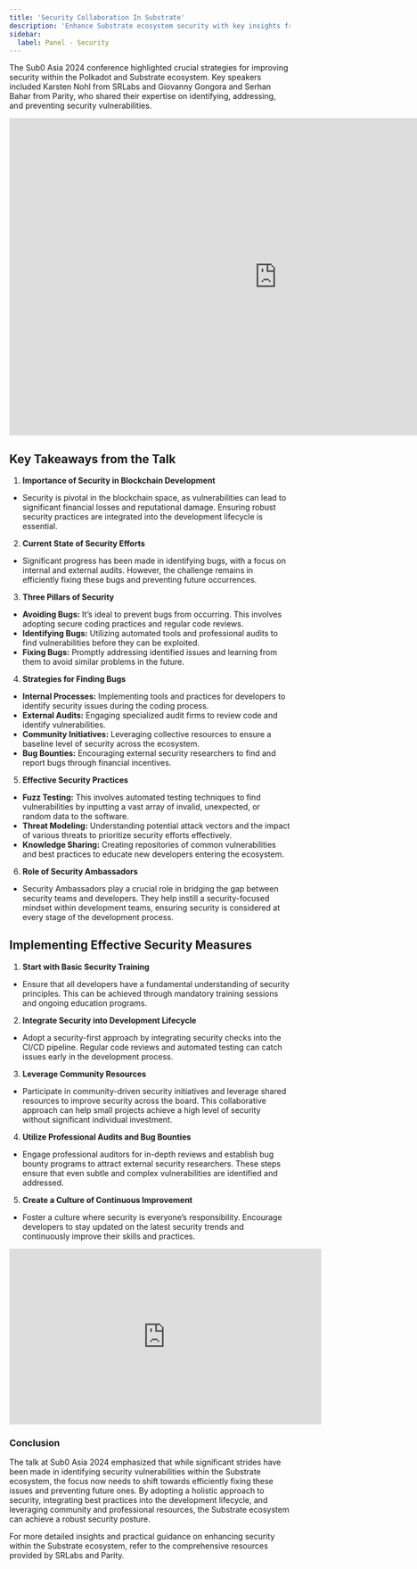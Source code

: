 ```yaml
---
title: 'Security Collaboration In Substrate'
description: 'Enhance Substrate ecosystem security with key insights from Sub0 Asia 2024 on bug prevention, identification, and a security-first culture.'
sidebar:
  label: Panel - Security
---
```


The Sub0 Asia 2024 conference highlighted crucial strategies for improving security within the Polkadot and Substrate ecosystem. Key speakers included Karsten Nohl from SRLabs and Giovanny Gongora and Serhan Bahar from Parity, who shared their expertise on identifying, addressing, and preventing security vulnerabilities.

<iframe allowfullscreen="allowfullscreen" frameborder="0" height="569" src="https://docs.google.com/presentation/d/e/2PACX-1vSCJJ-9ZT7YA8OXUsVo4X_qh_HKQ9qjqx1R_mZp0hG7VhGYCFYkN15QOOSX5zJNurEjqZHhKGrxWqfs/embed?start=false&loop=true&delayms=60000" width="960"></iframe>

Key Takeaways from the Talk
---------------------------

1. **Importance of Security in Blockchain Development**
  - Security is pivotal in the blockchain space, as vulnerabilities can lead to significant financial losses and reputational damage. Ensuring robust security practices are integrated into the development lifecycle is essential.
2. **Current State of Security Efforts**
  - Significant progress has been made in identifying bugs, with a focus on internal and external audits. However, the challenge remains in efficiently fixing these bugs and preventing future occurrences.
3. **Three Pillars of Security**
  - **Avoiding Bugs:** It’s ideal to prevent bugs from occurring. This involves adopting secure coding practices and regular code reviews.
  - **Identifying Bugs:** Utilizing automated tools and professional audits to find vulnerabilities before they can be exploited.
  - **Fixing Bugs:** Promptly addressing identified issues and learning from them to avoid similar problems in the future.
4. **Strategies for Finding Bugs**
  - **Internal Processes:** Implementing tools and practices for developers to identify security issues during the coding process.
  - **External Audits:** Engaging specialized audit firms to review code and identify vulnerabilities.
  - **Community Initiatives:** Leveraging collective resources to ensure a baseline level of security across the ecosystem.
  - **Bug Bounties:** Encouraging external security researchers to find and report bugs through financial incentives.
5. **Effective Security Practices**
  - **Fuzz Testing:** This involves automated testing techniques to find vulnerabilities by inputting a vast array of invalid, unexpected, or random data to the software.
  - **Threat Modeling:** Understanding potential attack vectors and the impact of various threats to prioritize security efforts effectively.
  - **Knowledge Sharing:** Creating repositories of common vulnerabilities and best practices to educate new developers entering the ecosystem.
6. **Role of Security Ambassadors**
  - Security Ambassadors play a crucial role in bridging the gap between security teams and developers. They help instill a security-focused mindset within development teams, ensuring security is considered at every stage of the development process.

Implementing Effective Security Measures
----------------------------------------

1. **Start with Basic Security Training**
  - Ensure that all developers have a fundamental understanding of security principles. This can be achieved through mandatory training sessions and ongoing education programs.
2. **Integrate Security into Development Lifecycle**
  - Adopt a security-first approach by integrating security checks into the CI/CD pipeline. Regular code reviews and automated testing can catch issues early in the development process.
3. **Leverage Community Resources**
  - Participate in community-driven security initiatives and leverage shared resources to improve security across the board. This collaborative approach can help small projects achieve a high level of security without significant individual investment.
4. **Utilize Professional Audits and Bug Bounties**
  - Engage professional auditors for in-depth reviews and establish bug bounty programs to attract external security researchers. These steps ensure that even subtle and complex vulnerabilities are identified and addressed.
5. **Create a Culture of Continuous Improvement**
  - Foster a culture where security is everyone’s responsibility. Encourage developers to stay updated on the latest security trends and continuously improve their skills and practices.

<iframe allowfullscreen="allowfullscreen" frameborder="0" height="315" src="https://www.youtube.com/embed/4gfQ3Kwf9aM?si=TfmAgz88rEkt1fn5" title="YouTube video player" width="560"></iframe>

### Conclusion

The talk at Sub0 Asia 2024 emphasized that while significant strides have been made in identifying security vulnerabilities within the Substrate ecosystem, the focus now needs to shift towards efficiently fixing these issues and preventing future ones. By adopting a holistic approach to security, integrating best practices into the development lifecycle, and leveraging community and professional resources, the Substrate ecosystem can achieve a robust security posture.

For more detailed insights and practical guidance on enhancing security within the Substrate ecosystem, refer to the comprehensive resources provided by SRLabs and Parity.